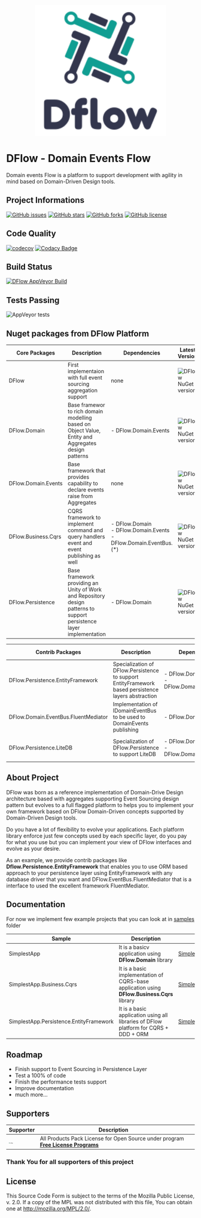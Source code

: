 <center><img src="docs/img/logodflow_200x200.png" width="350" /></center>

# DFlow - Domain Events Flow

Domain events Flow is a platform to support development with agility in mind based on Domain-Driven Design tools.

## Project Informations
[![GitHub issues](https://img.shields.io/github/issues/roadtoagility/dflow)](https://img.shields.io/github/issues/roadtoagility/dflow)
[![GitHub stars](https://img.shields.io/github/stars/roadtoagility/dflow)](https://github.com/roadtoagility/dflow/stargazers)
[![GitHub forks](https://img.shields.io/github/forks/roadtoagility/dflow)](https://github.com/roadtoagility/dflow/network)
[![GitHub license](https://img.shields.io/github/license/roadtoagility/dflow)](https://github.com/roadtoagility/dflow/blob/master/LICENSE.TXT)

## Code Quality
[![codecov](https://codecov.io/gh/roadtoagility/dflow/branch/master/graph/badge.svg)](https://codecov.io/gh/roadtoagility/dflow) 
[![Codacy Badge](https://app.codacy.com/project/badge/Grade/008ea00243504ac5ab31a24ebed9e5e8)](https://www.codacy.com/gh/roadtoagility/dflow/dashboard?utm_source=github.com&amp;utm_medium=referral&amp;utm_content=roadtoagility/dflow&amp;utm_campaign=Badge_Grade)

## Build Status

[![DFlow AppVeyor Build](https://ci.appveyor.com/api/projects/status/481jwy9pnyh0fv41/branch/master?svg=true)](https://ci.appveyor.com/project/drr00t/dflow/branch/master)

## Tests Passing
![AppVeyor tests](https://img.shields.io/appveyor/tests/drr00t/dfow)

## Nuget packages from DFlow Platform
Core Packages|Description|Dependencies|Latest Version|
-|-|-|-|
DFlow| First implementaion with full event sourcing aggregation support|none|![DFlow NuGet version](https://img.shields.io/nuget/v/DFlow.svg)|
DFlow.Domain|Base framewor to rich domain modelling based on Object Value, Entity and Aggregates design patterns|- DFlow.Domain.Events|![DFlow NuGet version](https://img.shields.io/nuget/v/DFlow.Domain.svg)|
DFlow.Domain.Events|Base framework that provides capability to declare events raise from Aggregates|none|![DFlow NuGet version](https://img.shields.io/nuget/v/DFlow.Domain.Events.svg)|
DFlow.Business.Cqrs|CQRS framework to implement command and query handlers event and event publishing as well|- DFlow.Domain </br>- DFlow.Domain.Events </br>- DFlow.Domain.EventBus.(*)</br>|![DFlow NuGet version](https://img.shields.io/nuget/v/DFlow.Business.Cqrs.svg)|
DFlow.Persistence|Base framework providing an Unity of Work and Repository design patterns to support persistence layer implementation|- DFlow.Domain </br>|![DFlow NuGet version](https://img.shields.io/nuget/v/DFlow.Persistence.svg)|

Contrib Packages|Description|Dependencies|Latest Version|
-|-|-|-|
DFlow.Persistence.EntityFramework|Specialization of DFlow.Persistence to support EntityFramework based persistence layers abstraction|- DFlow.Domain </br>- DFlow.Domain.Persistence </br>|![DFlow NuGet version](https://img.shields.io/nuget/v/DFlow.Persistence.EntityFramework.svg)|
DFlow.Domain.EventBus.FluentMediator|Implementation of IDomainEventBus to be used to DomainEvents publishing |- DFlow.Domain.Events </br>|![DFlow NuGet version](https://img.shields.io/nuget/v/DFlow.Domain.EventBus.FluentMediator.svg)|
DFlow.Persistence.LiteDB|Specialization of DFlow.Persistence to support LiteDB |- DFlow.Domain </br>- DFlow.Domain.Persistence </br>|![DFlow NuGet version](https://img.shields.io/nuget/v/DFlow.Persistence.LiteDB.svg)|

## About Project
DFlow was born as a reference implementation of Domain-Drive Design architecture based with aggregates supporting Event Sourcing design pattern but evolves to a full flagged platform to helps you to implement your own framework based on DFlow Domain-Driven concepts supported by Domain-Driven Design tools.

Do you have a lot of flexibility to evolve your applications. Each platform library enforce just few concepts used by each specific layer, do you pay for what you use but you can implement your view of DFlow interfaces and evolve as your desire.

As an example, we provide contrib packages like **Dflow.Persistence.EntityFramework** that enables you to use ORM based approach to your persistence layer using EntityFramework with any database driver that you want and DFlow.EventBus.FluentMediator that is a interface to used the excellent framework FluentMediator.

## Documentation
For now we implement few example projects that you can look at in [samples](https://github.com/roadtoagility/dflow/tree/master/samples) folder

Sample|Description|Link|
-|-|-|
SimplestApp| It is a basicv application using **DFlow.Domain** library|[SimplestApp](https://github.com/roadtoagility/dflow/tree/master/samples/SimplestApp)|
SimplestApp.Business.Cqrs| It is a basic implementation of CQRS-base application using **DFlow.Business.Cqrs** library |[SimplestApp.Business.Cqrs](https://github.com/roadtoagility/dflow/tree/master/samples/SimplestApp.Business.Cqrs)|
SimplestApp.Persistence.EntityFramework|It is a basic application using all libraries of DFlow platform for CQRS + DDD + ORM|[SimplestApp.Persistence.EntityFramework](https://github.com/roadtoagility/dflow/tree/master/samples/SimplestApp.Persistence.EntityFramework)|

## Roadmap
  * Finish support to Event Sourcing in Persistence Layer
  * Test a 100% of code
  * Finish the performance tests support
  * Improve documentation
  * much more...

## Supporters

| Supporter | Description |      |
| ---- | ----- | ----------- |
| <img src="/home/adriano/Projects/roadtoagility/dflow/img/jetbrains-variant-4.png" alt="./img/" style="zoom:20%;" /> | All Products Pack License for Open Source under program [**Free License Programs**](https://www.jetbrains.com/community/education/) |             |

### Thank You for all **supporters** of this project

## License

This Source Code Form is subject to the terms of the Mozilla Public
License, v. 2.0. If a copy of the MPL was not distributed with this
file, You can obtain one at http://mozilla.org/MPL/2.0/.

